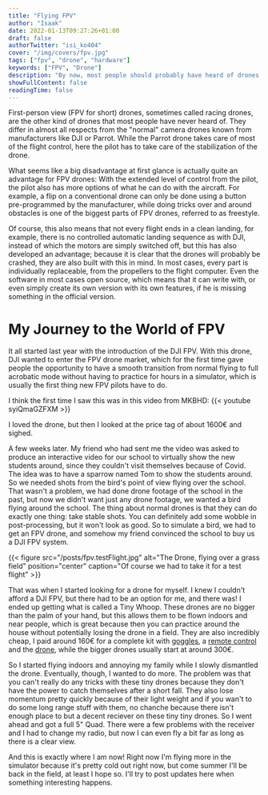 ```yaml
---
title: "Flying FPV"
author: "Isaak"
date: 2022-01-13T09:27:26+01:00
draft: false
authorTwitter: "isi_ko404"
cover: "/img/covers/fpv.jpg"
tags: ["fpv", "drone", "hardware"]
keywords: ["FPV", "Drone"]
description: "By now, most people should probably have heard of drones. However, most people only know camera drones, but there is a 2nd type, namely the FPV drones."
showFullContent: false
readingTime: false
---
```

First-person view (FPV for short) drones, sometimes called racing drones, are the other kind of drones that most people have never heard of. They differ in almost all respects from the "normal" camera drones known from manufacturers like DJI or Parrot. While the Parrot drone takes care of most of the flight control, here the pilot has to take care of the stabilization of the drone.

What seems like a big disadvantage at first glance is actually quite an advantage for FPV drones: With the extended level of control from the pilot, the pilot also has more options of what he can do with the aircraft. For example, a flip on a conventional drone can only be done using a button pre-programmed by the manufacturer, while doing tricks over and around obstacles is one of the biggest parts of FPV drones, referred to as freestyle.

Of course, this also means that not every flight ends in a clean landing, for example, there is no controlled automatic landing sequence as with DJI, instead of which the motors are simply switched off, but this has also developed an advantage; because it is clear that the drones will probably be crashed, they are also built with this in mind. In most cases, every part is individually replaceable, from the propellers to the flight computer. Even the software in most cases open source, which means that it can write with, or even simply create its own version with its own features, if he is missing something in the official version.

# My Journey to the World of FPV
It all started last year with the introduction of the DJI FPV. With this drone, DJI wanted to enter the FPV drone market, which for the first time gave people the opportunity to have a smooth transition from normal flying to full acrobatic mode without having to practice for hours in a simulator, which is usually the first thing new FPV pilots have to do. 

I think the first time I saw this was in this video from MKBHD:
{{< youtube syiQmaGZFXM >}}

I loved the drone, but then I looked at the price tag of about 1600€ and sighed.

A few weeks later. My friend who had sent me the video was asked to produce an interactive video for our school to virtually show the new students around, since they couldn't visit themselves because of Covid. The idea was to have a sparrow named Tom to show the students around. So we needed shots from the bird's point of view flying over the school. That wasn't a problem, we had done drone footage of the school in the past, but now we didn't want just any drone footage, we wanted a bird flying around the school. The thing about normal drones is that they can do exactly one thing: take stable shots. You can definitely add some wobble in post-processing, but it won't look as good. So to simulate a bird, we had to get an FPV drone, and somehow my friend convinced the school to buy us a DJI FPV system.

{{< figure src="/posts/fpv.testFlight.jpg" alt="The Drone, flying over a grass field" position="center" caption="Of course we had to take it for a test flight" >}}

That was when I started looking for a drone for myself. I knew I couldn't afford a DJI FPV, but there had to be an option for me, and there was! I ended up getting what is called a Tiny Whoop. These drones are no bigger than the palm of your hand, but this allows them to be flown indoors and near people, which is great because then you can practice around the house without potentially losing the drone in a field. They are also incredibly cheap, I paid around 160€ for a complete kit with [goggles](https://betafpv.com/products/vr02-fpv-goggles), a [remote control](https://betafpv.com/products/literadio-2-se-radio-transmitter) and the [drone](https://betafpv.com/products/beta65s-bnf-micro-whoop-quadcopter), while the bigger drones usually start at around 300€.

So I started flying indoors and annoying my family while I slowly dismantled the drone. Eventually, though, I wanted to do more. The problem was that you can't really do any tricks with these tiny drones because they don't have the power to catch themselves after a short fall. They also lose momentum pretty quickly because of their light weight and if you wan't to do some long range stuff with them, no chanche because there isn't enough place to but a decent reciever on these tiny tiny drones. So I went ahead and got a full 5" Quad. There were a few problems with the receiver and I had to change my radio, but now I can even fly a bit far as long as there is a clear view.

And this is exactly where I am now! Right now I'm flying more in the simulator because it's pretty cold out right now, but come summer I'll be back in the field, at least I hope so. I'll try to post updates here when something interesting happens.